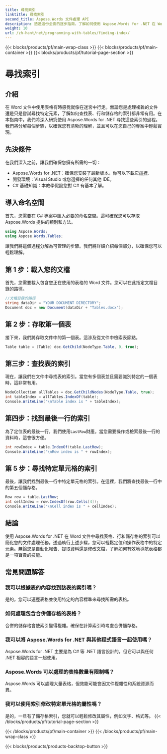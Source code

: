 ```yaml
---
title: 尋找索引
linktitle: 尋找索引
second_title: Aspose.Words 文件處理 API
description: 透過這份全面的逐步指南，了解如何使用 Aspose.Words for .NET 在 Word 文件中尋找資料表、行和儲存格的索引。
weight: 10
url: /zh-hant/net/programming-with-tables/finding-index/
---
```


{{< blocks/products/pf/main-wrap-class >}}
{{< blocks/products/pf/main-container >}}
{{< blocks/products/pf/tutorial-page-section >}}

# 尋找索引

## 介紹

在 Word 文件中使用表格有時感覺就像在迷宮中行走。無論您是處理複雜的文件還是只是嘗試尋找特定元素，了解如何查找表、行和儲存格的索引都非常有用。在本指南中，我們將深入研究使用 Aspose.Words for .NET 尋找這些索引的過程。我們將分解每個步驟，以確保您有清晰的理解，並且可以在您自己的專案中輕鬆實現。

## 先決條件

在我們深入之前，讓我們確保您擁有所需的一切：

- Aspose.Words for .NET：確保您安裝了最新版本。你可以下載它[這裡](https://releases.aspose.com/words/net/).
- 開發環境：Visual Studio 或您選擇的任何其他 IDE。
- C# 基礎知識：本教學假設您對 C# 有基本了解。

## 導入命名空間

首先，您需要在 C# 專案中匯入必要的命名空間。這可確保您可以存取 Aspose.Words 提供的類別和方法。

```csharp
using Aspose.Words;
using Aspose.Words.Tables;
```

讓我們將這個過程分解為可管理的步驟。我們將詳細介紹每個部分，以確保您可以輕鬆理解。

## 第 1 步：載入您的文檔

首先，您需要載入包含您正在使用的表格的 Word 文件。您可以在此指定文檔目錄的路徑。

```csharp
//文檔目錄的路徑
string dataDir = "YOUR DOCUMENT DIRECTORY";
Document doc = new Document(dataDir + "Tables.docx");
```

## 第 2 步：存取第一個表

接下來，我們將存取文件中的第一個表。這涉及從文件中檢索表節點。

```csharp
Table table = (Table) doc.GetChild(NodeType.Table, 0, true);
```

## 第三步：查找表的索引

現在，讓我們在文件中尋找表的索引。當您有多個表並且需要識別特定的一個表時，這非常有用。

```csharp
NodeCollection allTables = doc.GetChildNodes(NodeType.Table, true);
int tableIndex = allTables.IndexOf(table);
Console.WriteLine("\nTable index is " + tableIndex);
```

## 第四步：找到最後一行的索引

為了定位表的最後一行，我們使用`LastRow`財產。當您需要操作或檢索最後一行的資料時，這會很方便。

```csharp
int rowIndex = table.IndexOf(table.LastRow);
Console.WriteLine("\nRow index is " + rowIndex);
```

## 第 5 步：尋找特定單元格的索引

最後，讓我們找到最後一行中特定單元格的索引。在這裡，我們將查找最後一行中的第五個儲存格。

```csharp
Row row = table.LastRow;
int cellIndex = row.IndexOf(row.Cells[4]);
Console.WriteLine("\nCell index is " + cellIndex);
```

## 結論

使用 Aspose.Words for .NET 在 Word 文件中尋找表格、行和儲存格的索引可以簡化您的文件處理任務。透過執行上述步驟，您可以輕鬆定位和操作表格中的特定元素。無論您是自動化報告、提取資料還是修改文檔，了解如何有效地導航表格都是一項寶貴的技能。

## 常見問題解答

### 我可以根據表的內容找到該表的索引嗎？
是的，您可以遍歷表格並使用特定的內容標準來尋找所需的表格。

### 如何處理包含合併儲存格的表格？
合併的儲存格會使索引變得複雜。確保在計算索引時考慮合併儲存格。

### 我可以將 Aspose.Words for .NET 與其他程式語言一起使用嗎？
Aspose.Words for .NET 主要是為 C# 等 .NET 語言設計的，但它可以與任何 .NET 相容的語言一起使用。

### Aspose.Words 可以處理的表格數量有限制嗎？
Aspose.Words 可以處理大量表格，但效能可能會因文件複雜性和系統資源而異。

### 我可以使用索引修改特定單元格的屬性嗎？
是的，一旦有了儲存格索引，您就可以輕鬆修改其屬性，例如文字、格式等。
{{< /blocks/products/pf/tutorial-page-section >}}

{{< /blocks/products/pf/main-container >}}
{{< /blocks/products/pf/main-wrap-class >}}

{{< blocks/products/products-backtop-button >}}
